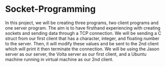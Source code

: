 # Socket-Programming
In this project, we will be creating three programs, two client programs and one server program. The aim is to have firsthand experiencing with creating sockets and sending data through a TCP connection. We will be sending a C struct from our first client that has a character, integer, and floating number to the server. Then, it will modify these values and be sent to the 2nd client which will print it then terminate the connection. We will be using the Jason server as our server, the Volta server as our first client, and a Ubuntu machine running in virtual machine as our 2nd client.

